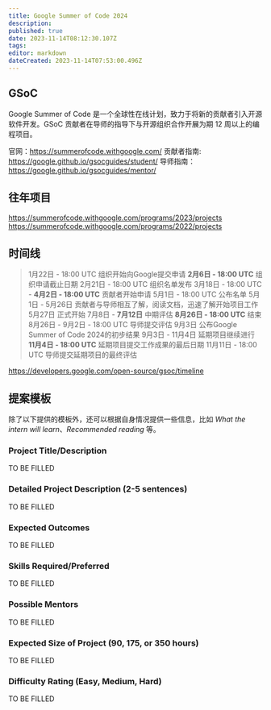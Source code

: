 ```yaml
---
title: Google Summer of Code 2024
description: 
published: true
date: 2023-11-14T08:12:30.107Z
tags: 
editor: markdown
dateCreated: 2023-11-14T07:53:00.496Z
---
```


## GSoC

Google Summer of Code 是一个全球性在线计划，致力于将新的贡献者引入开源软件开发。GSoC 贡献者在导师的指导下与开源组织合作开展为期 12 周以上的编程项目。

官网：<https://summerofcode.withgoogle.com/>
贡献者指南: <https://google.github.io/gsocguides/student/>
导师指南：<https://google.github.io/gsocguides/mentor/>

## 往年项目

<https://summerofcode.withgoogle.com/programs/2023/projects>
<https://summerofcode.withgoogle.com/programs/2022/projects>


## 时间线

> 1月22日 - 18:00 UTC 组织开始向Google提交申请
> **2月6日 - 18:00 UTC** 组织申请截止日期
> 2月21日 - 18:00 UTC 组织名单发布
> 3月18日 - 18:00 UTC - **4月2日 - 18:00 UTC** 贡献者开始申请
> 5月1日 - 18:00 UTC 公布名单
> 5月1日 - 5月26日 贡献者与导师相互了解，阅读文档，迅速了解开始项目工作
> 5月27日 正式开始
> 7月8日 - **7月12日** 中期评估
> **8月26日 - 18:00 UTC** 结束
> 8月26日 - 9月2日 - 18:00 UTC 导师提交评估
> 9月3日 公布Google Summer of Code 2024的初步结果
> 9月3日 - 11月4日 延期项目继续进行
> **11月4日 - 18:00 UTC** 延期项目提交工作成果的最后日期
> 11月11日 - 18:00 UTC 导师提交延期项目的最终评估

<https://developers.google.com/open-source/gsoc/timeline>

## 提案模板

除了以下提供的模板外，还可以根据自身情况提供一些信息，比如 *What the intern will learn*、*Recommended reading* 等。

### Project Title/Description

TO BE FILLED
  
### Detailed Project Description (2-5 sentences)

TO BE FILLED

### Expected Outcomes

TO BE FILLED

### Skills Required/Preferred

TO BE FILLED

### Possible Mentors

TO BE FILLED

### Expected Size of Project (90, 175, or 350 hours)

TO BE FILLED

### Difficulty Rating (Easy, Medium, Hard)

TO BE FILLED

